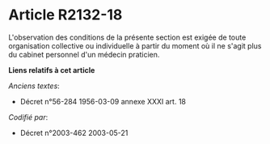 # Article R2132-18

L'observation des conditions de la présente section est exigée de toute organisation collective ou individuelle à partir du
moment où il ne s'agit plus du cabinet personnel d'un médecin praticien.

**Liens relatifs à cet article**

_Anciens textes_:

  - Décret n°56-284 1956-03-09 annexe XXXI art. 18

_Codifié par_:

  - Décret n°2003-462 2003-05-21
